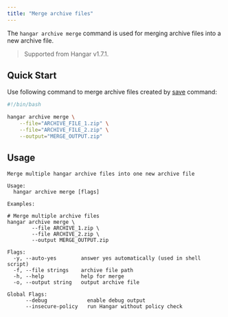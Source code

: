 ```yaml
---
title: "Merge archive files"
---
```


The `hangar archive merge` command is used for merging archive files into a new archive file.

> Supported from Hangar v1.7.1.

## Quick Start

Use following command to merge archive files created by [save](/docs/v1.9/save/save) command:

```bash
#!/bin/bash

hangar archive merge \
    --file="ARCHIVE_FILE_1.zip" \
    --file="ARCHIVE_FILE_2.zip" \
    --output="MERGE_OUTPUT.zip"
```

## Usage

```text title="hangar archive merge --help"
Merge multiple hangar archive files into one new archive file

Usage:
  hangar archive merge [flags]

Examples:

# Merge multiple archive files
hangar archive merge \
        --file ARCHIVE_1.zip \
        --file ARCHIVE_2.zip \
        --output MERGE_OUTPUT.zip

Flags:
  -y, --auto-yes        answer yes automatically (used in shell script)
  -f, --file strings    archive file path
  -h, --help            help for merge
  -o, --output string   output archive file

Global Flags:
      --debug             enable debug output
      --insecure-policy   run Hangar without policy check
```
